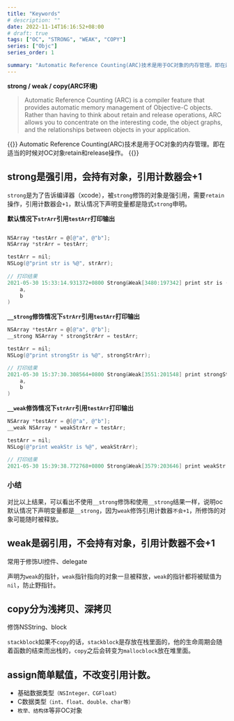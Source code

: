 ```yaml
---
title: "Keywords"
# description: ""
date: 2022-11-14T16:16:52+08:00
# draft: true
tags: ["OC", "STRONG", "WEAK", "COPY"]
series: ["Objc"]
series_order: 1

summary: "Automatic Reference Counting(ARC)技术是用于OC对象的内存管理。即在适当的时候对OC对象retain和release操作。"
---
```

**strong / weak / copy(ARC环境)**

> Automatic Reference Counting (ARC) is a compiler feature that provides automatic memory management of Objective-C objects. Rather than having to think about retain and release operations, ARC allows you to concentrate on the interesting code, the object graphs, and the relationships between objects in your application.

{{<alert>}}
Automatic Reference Counting(ARC)技术是用于OC对象的内存管理。即在适当的时候对OC对象retain和release操作。
{{</alert>}}


## strong是强引用，会持有对象，引用计数器会+1

`strong`是为了告诉编译器（xcode），被`strong`修饰的对象是强引用，需要`retain`操作，引用计数器会`+1`，默认情况下声明变量都是隐式`strong`申明。

**默认情况下`strArr`引用`testArr`打印输出**

```objectivec

NSArray *testArr = @[@"a", @"b"];
NSArray *strArr = testArr;

testArr = nil;
NSLog(@"print str is %@", strArr);
    
// 打印结果
2021-05-30 15:33:14.931372+0800 Strong&Weak[3480:197342] print str is (
    a,
    b
)
```

**`__strong`修饰情况下`strArr`引用`testArr`打印输出**

```objectivec
NSArray *testArr = @[@"a", @"b"];
__strong NSArray * strongStrArr = testArr;

testArr = nil;
NSLog(@"print strongStr is %@", strongStrArr);

// 打印结果
2021-05-30 15:37:30.308564+0800 Strong&Weak[3551:201548] print strongStr is (
    a,
    b
)
```

**`__weak`修饰情况下`strArr`引用`testArr`打印输出**

```objectivec
NSArray *testArr = @[@"a", @"b"];
__weak NSArray * weakStrArr = testArr;

testArr = nil;
NSLog(@"print weakStr is %@", weakStrArr);

// 打印结果
2021-05-30 15:39:38.772768+0800 Strong&Weak[3579:203646] print weakStr is (null)
```

### 小结

对比以上结果，可以看出不使用`__strong`修饰和使用`__strong`结果一样，说明oc默认情况下声明变量都是`__strong`，因为`weak`修饰引用计数器`不会+1`，所修饰的对象可能随时被释放。

## weak是弱引用，不会持有对象，引用计数器不会+1

常用于修饰UI控件、delegate

声明为`weak`的指针，`weak`指针指向的对象一旦被释放，`weak`的指针都将被赋值为`nil`，防止野指针。

## copy分为浅拷贝、深拷贝

修饰NSString、block

`stackblock`如果不`copy`的话，`stackblock`是存放在栈里面的，他的生命周期会随着函数的结束而出栈的，`copy`之后会转变为`mallocblock`放在堆里面。

## assign简单赋值，不改变引用计数。

- 基础数据类型`（NSInteger、CGFloat）`
- C数据类型`（int、float、double、char等）`
- `枚举、结构体`等非OC对象